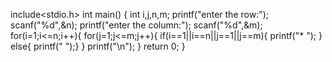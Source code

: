 include<stdio.h>
int main()
{
    int i,j,n,m;
    printf("enter the row:");
    scanf("%d",&n);
    printf("enter the column:");
    scanf("%d",&m);
    for(i=1;i<=n;i++){
    for(j=1;j<=m;j++){
    if(i==1||i==n||j==1||j==m){
    printf("* ");
} 
else{
printf("  ");}
}
printf("\n");
}
return 0;
}
